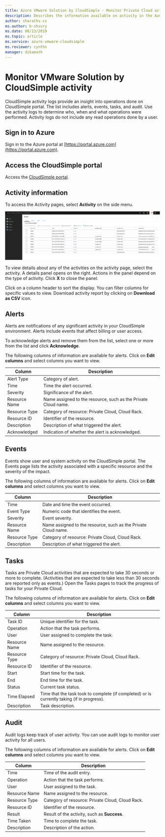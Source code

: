 ```yaml
--- 
title: Azure VMware Solution by CloudSimple - Monitor Private Cloud activity
description: Describes the information available on activity in the Azure VMware Solution by CloudSimple environment, including alerts, events, tasks, and audit.
author: sharaths-cs 
ms.author: b-shsury 
ms.date: 08/13/2019 
ms.topic: article 
ms.service: azure-vmware-cloudsimple 
ms.reviewer: cynthn 
manager: dikamath 
---
```


# Monitor VMware Solution by CloudSimple activity
 
CloudSimple activity logs provide an insight into operations done on CloudSimple portal.  The list includes alerts, events, tasks, and audit.  Use the activity logs to determine who, when and what operations were performed.  Activity logs do not include any read operations done by a user.

## Sign in to Azure

Sign in to the Azure portal at [https://portal.azure.com](https://portal.azure.com).

## Access the CloudSimple portal

Access the [CloudSimple portal](access-cloudsimple-portal.md).

## Activity information

To access the Activity pages, select **Activity** on the side menu.

![Activity page overview](media/activity-page-overview.png)

To view details about any of the activities on the activity page, select the activity. A details panel opens on the right. Actions in the panel depend on the type of activity. Click **X** to close the panel.

Click on a column header to sort the display.  You can filter columns for specific values to view.  Download activity report by clicking on **Download as CSV** icon.

## Alerts
 
Alerts are notifications of any significant activity in your CloudSimple environment.  Alerts include events that affect billing or user access.

To acknowledge alerts and remove them from the list, select one or more from the list and click **Acknowledge**. 

The following columns of information are available for alerts. Click on **Edit columns** and select columns you want to view.

| Column | Description | 
------------ | ------------- | 
| Alert Type | Category of alert.|
| Time | Time the alert occurred. |
| Severity | Significance of the alert.|
| Resource Name | Name assigned to the resource, such as the Private Cloud name. | 
| Resource Type | Category of resource: Private Cloud, Cloud Rack. |
| Resource ID | Identifier of the resource. |
| Description | Description of what triggered the alert. |
| Acknowledged | Indication of whether the alert is acknowledged. |

## Events

Events show user and system activity on the CloudSimple portal. The Events page lists the activity associated with a specific resource and the severity of the impact. 

The following columns of information are available for alerts. Click on **Edit columns** and select columns you want to view.

| Column | Description | 
------------ | ------------- | 
| Time | Date and time the event occurred. |
| Event Type | Numeric code that identifies the event. |
| Severity | Event severity.|
| Resource Name | Name assigned to the resource, such as the Private Cloud name. | 
| Resource Type | Category of resource: Private Cloud, Cloud Rack. |
| Description | Description of what triggered the alert. |

## Tasks

Tasks are Private Cloud activities that are expected to take 30 seconds or more to complete. (Activities that are expected to take less than 30 seconds are reported only as events.) Open the Tasks pages to track the progress of tasks for your Private Cloud. 

The following columns of information are available for alerts. Click on **Edit columns** and select columns you want to view.

| Column | Description | 
------------ | ------------- | 
| Task ID | Unique identifier for the task. |
| Operation | Action that the task performs. |
| User | User assigned to complete the task. |
| Resource Name | Name assigned to the resource. |
| Resource Type | Category of resource: Private Cloud, Cloud Rack. |
| Resource ID | Identifier of the resource. |
| Start | Start time for the task. |
| End | End time for the task. |
| Status | Current task status. |
| Time Elapsed | Time that the task took to complete (if completed) or is currently taking (if in progress). |
| Description | Task description. |

## Audit

Audit logs keep track of user activity. You can use audit logs to monitor user activity for all users. 

The following columns of information are available for alerts. Click on **Edit columns** and select columns you want to view.

| Column | Description | 
------------ | ------------- | 
| Time | Time of the audit entry. |
| Operation | Action that the task performs. |
| User | User assigned to the task. |
| Resource Name | Name assigned to the resource. |
| Resource Type | Category of resource: Private Cloud, Cloud Rack. |
| Resource ID | Identifier of the resource. |
| Result | Result of the activity, such as **Success**. |
| Time Taken | Time to complete the task. |
| Description | Description of the action. |
